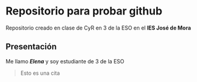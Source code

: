 # Repositorio para probar github
Repositorio creado en clase de CyR en 3 de la ESO en el **IES José de Mora**

## Presentación
Me llamo ***Elena*** y soy estudiante de 3 de la ESO

> Esto es una cita

